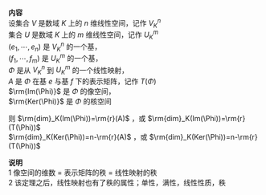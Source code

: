 **内容**    
设集合 $V$ 是数域 $K$ 上的 $n$ 维线性空间，记作 $V_K^n$     
集合 $U$ 是数域 $K$ 上的 $m$ 维线性空间，记作 $U_K^m$     
 $(e_1,\cdots,e_n)$ 是 $V_K^n$ 的一个基，    
 $(f_1,\cdots,f_m)$ 是 $U_K^m$ 的一个基，    
 $\Phi$ 是从 $V_K^n$ 到 $U_K^m$ 的一个线性映射，    
 $A$ 是 $\Phi$ 在基 $e$ 与基 $f$ 下的表示矩阵，记作 $T(\Phi)$     
 $\rm{Im(\Phi)}$ 是 $\Phi$ 的像空间，    
 $\rm{Ker(\Phi)}$ 是 $\Phi$ 的核空间    
    
则 $\rm{dim}_K(Im(\Phi))=\rm{r}(A)$ ，或 $\rm{dim}_K(Im(\Phi))=\rm{r}(T(\Phi))$     
 $\rm{dim}_K(Ker(\Phi))=n-\rm{r}(A)$ ，或 $\rm{dim}_K(Ker(\Phi))=n-\rm{r}(T(\Phi))$     
    
**说明**    
1 像空间的维数 $=$ 表示矩阵的秩 $=$ 线性映射的秩    
2 该定理之后，线性映射也有了秩的属性；单性，满性，线性性质，秩    
